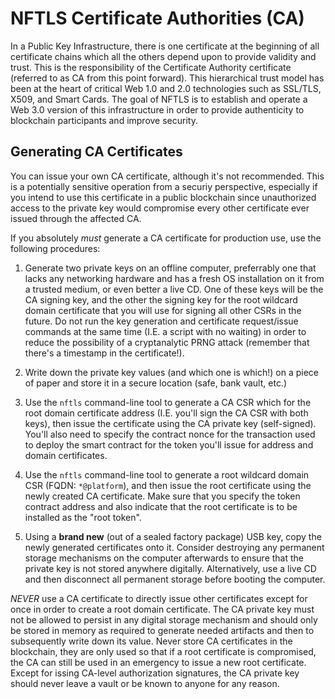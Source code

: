 # NFTLS Certificate Authorities (CA)

In a Public Key Infrastructure, there is one certificate at the beginning of all certificate chains which all the others depend upon to provide validity and trust. This is the responsibility of the Certificate Authority certificate (referred to as CA from this point forward). This hierarchical trust model has been at the heart of critical Web 1.0 and 2.0 technologies such as SSL/TLS, X509, and Smart Cards. The goal of NFTLS is to establish and operate a Web 3.0 version of this infrastructure in order to provide authenticity to blockchain participants and improve security.

## Generating CA Certificates

You can issue your own CA certificate, although it's not recommended. This is a potentially sensitive operation from a securiy perspective, especially if you intend to use this certificate in a public blockchain since unauthorized access to the private key would compromise every other certificate ever issued through the affected CA.

If you absolutely *must* generate a CA certificate for production use, use the following procedures:

1) Generate two private keys on an offline computer, preferrably one that lacks any networking hardware and has a fresh OS installation on it from a trusted medium, or even better a live CD. One of these keys will be the CA signing key, and the other the signing key for the root wildcard domain certificate that you will use for signing all other CSRs in the future. Do not run the key generation and certificate request/issue commands at the same time (I.E. a script with no waiting) in order to reduce the possibility of a cryptanalytic PRNG attack (remember that there's a timestamp in the certificate!).

2) Write down the private key values (and which one is which!) on a piece of paper and store it in a secure location (safe, bank vault, etc.)

3) Use the `nftls` command-line tool to generate a CA CSR which for the root domain certificate address (I.E. you'll sign the CA CSR with both keys), then issue the certificate using the CA private key (self-signed). You'll also need to specify the contract nonce for the transaction used to deploy the smart contract for the token you'll issue for address and domain certificates.

4) Use the `nftls` command-line tool to generate a root wildcard domain CSR (FQDN: `*@platform`), and then issue the root certificate using the newly created CA certificate. Make sure that you specify the token contract address and also indicate that the root certificate is to be installed as the "root token".

5) Using a **brand new** (out of a sealed factory package) USB key, copy the newly generated certificates onto it. Consider destroying any permanent storage mechanisms on the computer afterwards to ensure that the private key is not stored anywhere digitally. Alternatively, use a live CD and then disconnect all permanent storage before booting the computer.

*NEVER* use a CA certificate to directly issue other certificates except for once in order to create a root domain certificate. The CA private key must not be allowed to persist in any digital storage mechanism and should only be stored in memory as required to generate needed artifacts and then to subsequently write down its value. Never store CA certificates in the blockchain, they are only used so that if a root certificate is compromised, the CA can still be used in an emergency to issue a new root certificate. Except for issing CA-level authorization signatures, the CA private key should never leave a vault or be known to anyone for any reason.